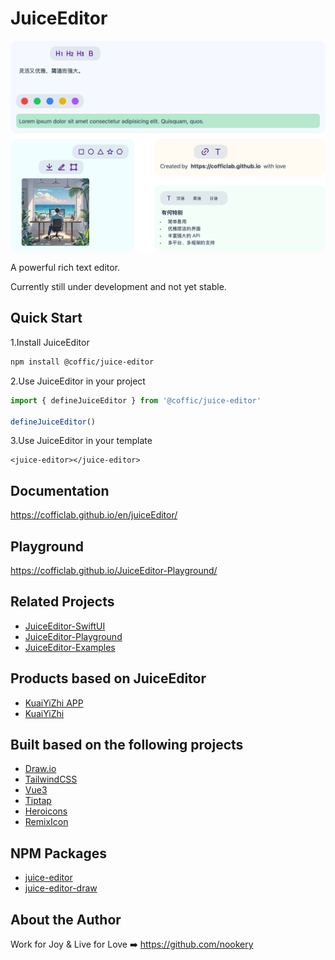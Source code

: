 # JuiceEditor

![JuiceEditor](./docs/hero.png)

A powerful rich text editor.

Currently still under development and not yet stable.

## Quick Start

1.Install JuiceEditor

```bash
npm install @coffic/juice-editor
```

2.Use JuiceEditor in your project

```js
import { defineJuiceEditor } from '@coffic/juice-editor'

defineJuiceEditor()
```

3.Use JuiceEditor in your template

```vue
<juice-editor></juice-editor>
```

## Documentation

<https://cofficlab.github.io/en/juiceEditor/>

## Playground

<https://cofficlab.github.io/JuiceEditor-Playground/>

## Related Projects

- [JuiceEditor-SwiftUI](https://github.com/cofficlab/JuiceEditor-SwiftUI)
- [JuiceEditor-Playground](https://github.com/cofficlab/JuiceEditor-Playground)
- [JuiceEditor-Examples](https://github.com/cofficlab/JuiceEditor-Examples)

## Products based on JuiceEditor

- [KuaiYiZhi APP](https://apps.apple.com/cn/app/%E5%BF%AB%E6%98%93%E7%9F%A5/id6457892799)
- [KuaiYiZhi](https://www.kuaiyizhi.cn)

## Built based on the following projects

- [Draw.io](https://github.com/jgraph/drawio)
- [TailwindCSS](https://tailwindcss.com/)
- [Vue3](https://v3.vuejs.org/)
- [Tiptap](https://tiptap.dev/)
- [Heroicons](https://heroicons.com)
- [RemixIcon](https://remixicon.com)

## NPM Packages

- [juice-editor](https://www.npmjs.com/package/@coffic/juice-editor)
- [juice-editor-draw](https://www.npmjs.com/package/@coffic/juice-editor-draw)

## About the Author

Work for Joy & Live for Love ➡️ <https://github.com/nookery>
